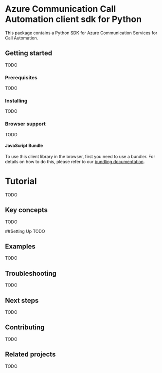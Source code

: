 # Azure Communication Call Automation client sdk for Python

This package contains a Python SDK for Azure Communication Services for Call Automation.

## Getting started
TODO

### Prerequisites
TODO

### Installing
TODO

### Browser support
TODO

#### JavaScript Bundle

To use this client library in the browser, first you need to use a bundler. For details on how to do this, please refer to our [bundling documentation](https://aka.ms/AzureSDKBundling).

# Tutorial
TODO

## Key concepts
TODO

##Setting Up
TODO

## Examples
TODO

## Troubleshooting
TODO

## Next steps
TODO

## Contributing
TODO

## Related projects
TODO